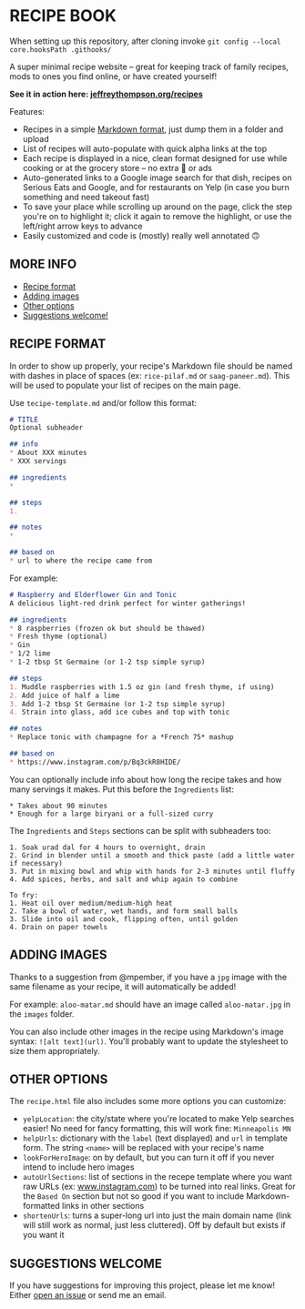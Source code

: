 # RECIPE BOOK

When setting up this repository, after cloning invoke `git config --local core.hooksPath .githooks/`

A super minimal recipe website – great for keeping track of family recipes, mods to ones you find online, or have created yourself!

**See it in action here: [jeffreythompson.org/recipes](http://jeffreythompson.org/recipes)**

Features:
* Recipes in a simple [Markdown format](https://daringfireball.net/projects/markdown), just dump them in a folder and upload  
* List of recipes will auto-populate with quick alpha links at the top  
* Each recipe is displayed in a nice, clean format designed for use while cooking or at the grocery store – no extra 💩 or ads  
* Auto-generated links to a Google image search for that dish, recipes on Serious Eats and Google, and for restaurants on Yelp (in case you burn something and need takeout fast)  
* To save your place while scrolling up around on the page, click the step you're on to highlight it; click it again to remove the highlight, or use the left/right arrow keys to advance  
* Easily customized and code is (mostly) really well annotated 🙃  


## MORE INFO  
* [Recipe format](#recipe-format)
* [Adding images](#adding-images)
* [Other options](#other-options)
* [Suggestions welcome!](#suggestions-welcome)


## RECIPE FORMAT  
In order to show up properly, your recipe's Markdown file should be named with dashes in place of spaces (ex: `rice-pilaf.md` or `saag-paneer.md`). This will be used to populate your list of recipes on the main page.

Use `tecipe-template.md` and/or follow this format:

```markdown
# TITLE
Optional subheader

## info  
* About XXX minutes  
* XXX servings  

## ingredients
* 

## steps  
1. 

## notes  
* 

## based on  
* url to where the recipe came from
```

For example:

```markdown
# Raspberry and Elderflower Gin and Tonic
A delicious light-red drink perfect for winter gatherings!

## ingredients
* 8 raspberries (frozen ok but should be thawed)  
* Fresh thyme (optional)  
* Gin  
* 1/2 lime  
* 1-2 tbsp St Germaine (or 1-2 tsp simple syrup)  

## steps
1. Muddle raspberries with 1.5 oz gin (and fresh thyme, if using)  
2. Add juice of half a lime  
3. Add 1-2 tbsp St Germaine (or 1-2 tsp simple syrup)  
4. Strain into glass, add ice cubes and top with tonic 

## notes
* Replace tonic with champagne for a *French 75* mashup   

## based on
* https://www.instagram.com/p/Bq3ckR8HIDE/
```

You can optionally include info about how long the recipe takes and how many servings it makes. Put this before the `Ingredients` list:  

```## info  
* Takes about 90 minutes  
* Enough for a large biryani or a full-sized curry
```

The `Ingredients` and `Steps` sections can be split with subheaders too:

```## steps
1. Soak urad dal for 4 hours to overnight, drain  
2. Grind in blender until a smooth and thick paste (add a little water if necessary)  
3. Put in mixing bowl and whip with hands for 2-3 minutes until fluffy  
4. Add spices, herbs, and salt and whip again to combine  

To fry:
1. Heat oil over medium/medium-high heat  
2. Take a bowl of water, wet hands, and form small balls  
3. Slide into oil and cook, flipping often, until golden  
4. Drain on paper towels  
```

## ADDING IMAGES  
Thanks to a suggestion from @mpember, if you have a `jpg` image with the same filename as your recipe, it will automatically be added! 

For example: `aloo-matar.md` should have an image called `aloo-matar.jpg` in the `images` folder.

You can also include other images in the recipe using Markdown's image syntax: `![alt text](url)`. You'll probably want to update the stylesheet to size them appropriately.


## OTHER OPTIONS  
The `recipe.html` file also includes some more options you can customize:

* `yelpLocation`: the city/state where you're located to make Yelp searches easier! No need for fancy formatting, this will work fine: `Minneapolis MN`  
* `helpUrls`: dictionary with the `label` (text displayed) and `url` in template form. The string `<name>` will be replaced with your recipe's name  
* `lookForHeroImage`: on by default, but you can turn it off if you never intend to include hero images  
* `autoUrlSections`: list of sections in the recepe template where you want raw URLs (ex: www.instagram.com) to be turned into real links. Great for the `Based On` section but not so good if you want to include Markdown-formatted links in other sections  
* `shortenUrls`: turns a super-long url into just the main domain name (link will still work as normal, just less cluttered). Off by default but exists if you want it


## SUGGESTIONS WELCOME  
If you have suggestions for improving this project, please let me know! Either [open an issue](https://github.com/jeffThompson/Recipes/issues/new) or send me an email.

